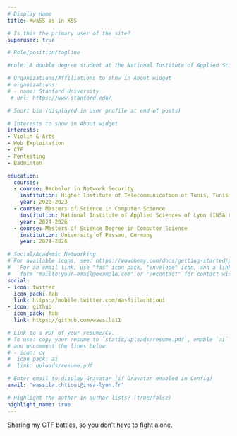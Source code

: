 ```yaml
---
# Display name
title: XwaSS as in XSS

# Is this the primary user of the site?
superuser: true

# Role/position/tagline

#role: A double degree student at the National Institute of Applied Sciences of Lyon (INSA Lyon), France and the University of Passau, Germany

# Organizations/Affiliations to show in About widget
# organizations:
# - name: Stanford University
 # url: https://www.stanford.edu/

# Short bio (displayed in user profile at end of posts)	

# Interests to show in About widget
interests:
- Violin & Arts
- Web Exploitation
- CTF
- Pentesting
- Badminton

education:
  courses:
  - course: Bachelor in Network Security
    institution: Higher Institute of Telecommunication of Tunis, Tunisia
    year: 2020-2023
  - course: Masters of Science in Computer Science
    institution: National Institute of Applied Sciences of Lyon (INSA Lyon), France
    year: 2024-2026
  - course: Masters of Science Degree in Computer Science
    institution: University of Passau, Germany
    year: 2024-2026 

# Social/Academic Networking
# For available icons, see: https://wowchemy.com/docs/getting-started/page-builder/#icons
#   For an email link, use "fas" icon pack, "envelope" icon, and a link in the
#   form "mailto:your-email@example.com" or "/#contact" for contact widget.
social:
- icon: twitter
  icon_pack: fab
  link: https://mobile.twitter.com/WasSiilachtioui 
- icon: github
  icon_pack: fab
  link: https://github.com/wassila11 

# Link to a PDF of your resume/CV.
# To use: copy your resume to `static/uploads/resume.pdf`, enable `ai` icons in `params.toml`, 
# and uncomment the lines below.
# - icon: cv
#  icon_pack: ai
#  link: uploads/resume.pdf

# Enter email to display Gravatar (if Gravatar enabled in Config)
email: "wassila.chtioui@insa-lyon.fr"

# Highlight the author in author lists? (true/false)
highlight_name: true
---
```


Sharing my CTF battles, so you don’t have to fight alone.
